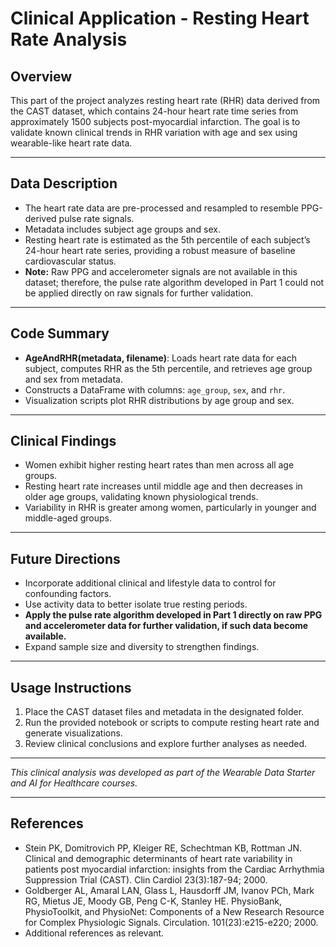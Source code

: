 # Clinical Application - Resting Heart Rate Analysis

## Overview

This part of the project analyzes resting heart rate (RHR) data derived from the CAST dataset, which contains 24-hour heart rate time series from approximately 1500 subjects post-myocardial infarction. The goal is to validate known clinical trends in RHR variation with age and sex using wearable-like heart rate data.

---

## Data Description

- The heart rate data are pre-processed and resampled to resemble PPG-derived pulse rate signals.
- Metadata includes subject age groups and sex.
- Resting heart rate is estimated as the 5th percentile of each subject’s 24-hour heart rate series, providing a robust measure of baseline cardiovascular status.
- **Note:** Raw PPG and accelerometer signals are not available in this dataset; therefore, the pulse rate algorithm developed in Part 1 could not be applied directly on raw signals for further validation.

---

## Code Summary

- **AgeAndRHR(metadata, filename)**: Loads heart rate data for each subject, computes RHR as the 5th percentile, and retrieves age group and sex from metadata.
- Constructs a DataFrame with columns: `age_group`, `sex`, and `rhr`.
- Visualization scripts plot RHR distributions by age group and sex.

---

## Clinical Findings

- Women exhibit higher resting heart rates than men across all age groups.
- Resting heart rate increases until middle age and then decreases in older age groups, validating known physiological trends.
- Variability in RHR is greater among women, particularly in younger and middle-aged groups.

---

## Future Directions

- Incorporate additional clinical and lifestyle data to control for confounding factors.
- Use activity data to better isolate true resting periods.
- **Apply the pulse rate algorithm developed in Part 1 directly on raw PPG and accelerometer data for further validation, if such data become available.**
- Expand sample size and diversity to strengthen findings.

---

## Usage Instructions

1. Place the CAST dataset files and metadata in the designated folder.
2. Run the provided notebook or scripts to compute resting heart rate and generate visualizations.
3. Review clinical conclusions and explore further analyses as needed.

---

*This clinical analysis was developed as part of the Wearable Data Starter and AI for Healthcare courses.*

---

## References

- Stein PK, Domitrovich PP, Kleiger RE, Schechtman KB, Rottman JN. Clinical and demographic determinants of heart rate variability in patients post myocardial infarction: insights from the Cardiac Arrhythmia Suppression Trial (CAST). Clin Cardiol 23(3):187-94; 2000.
- Goldberger AL, Amaral LAN, Glass L, Hausdorff JM, Ivanov PCh, Mark RG, Mietus JE, Moody GB, Peng C-K, Stanley HE. PhysioBank, PhysioToolkit, and PhysioNet: Components of a New Research Resource for Complex Physiologic Signals. Circulation. 101(23):e215-e220; 2000.
- Additional references as relevant.
